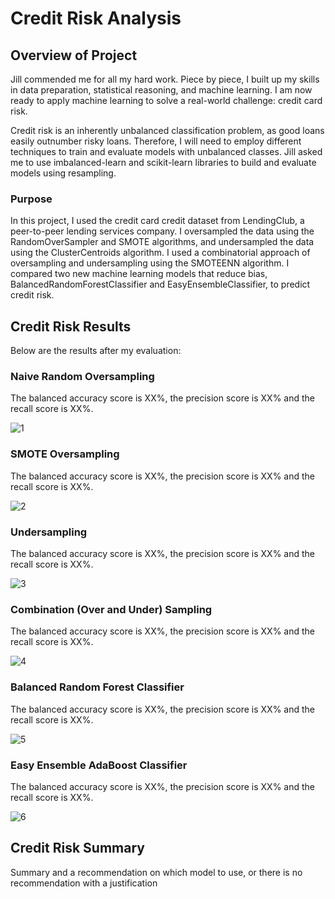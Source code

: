 # Credit Risk Analysis

## Overview of Project
Jill commended me for all my hard work. Piece by piece, I built up my skills in data preparation, statistical reasoning, and machine learning. I am now ready to apply machine learning to solve a real-world challenge: credit card risk.

Credit risk is an inherently unbalanced classification problem, as good loans easily outnumber risky loans. Therefore, I will need to employ different techniques to train and evaluate models with unbalanced classes. Jill asked me to use imbalanced-learn and scikit-learn libraries to build and evaluate models using resampling.

### Purpose
In this project, I used the credit card credit dataset from LendingClub, a peer-to-peer lending services company. I oversampled the data using the RandomOverSampler and SMOTE algorithms, and undersampled the data using the ClusterCentroids algorithm. I used a combinatorial approach of oversampling and undersampling using the SMOTEENN algorithm. I compared two new machine learning models that reduce bias, BalancedRandomForestClassifier and EasyEnsembleClassifier, to predict credit risk. 

## Credit Risk Results
Below are the results after my evaluation:

### Naive Random Oversampling
The balanced accuracy score is XX%, the precision score is XX% and the recall score is XX%.

![1]()

### SMOTE Oversampling
The balanced accuracy score is XX%, the precision score is XX% and the recall score is XX%.

![2]()

### Undersampling
The balanced accuracy score is XX%, the precision score is XX% and the recall score is XX%.

![3]()

### Combination (Over and Under) Sampling
The balanced accuracy score is XX%, the precision score is XX% and the recall score is XX%.

![4]()

### Balanced Random Forest Classifier
The balanced accuracy score is XX%, the precision score is XX% and the recall score is XX%.

![5]()

### Easy Ensemble AdaBoost Classifier
The balanced accuracy score is XX%, the precision score is XX% and the recall score is XX%.

![6]()

## Credit Risk Summary
Summary and a recommendation on which model to use, or there is no recommendation with a justification
